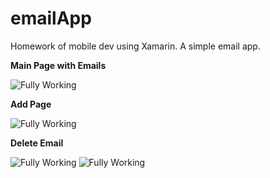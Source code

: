 # emailApp

Homework of mobile dev using Xamarin. A simple email app.

**Main Page with Emails**

![Fully Working](https://i.imgur.com/Tt0aZhA.png)

**Add Page**

![Fully Working](https://i.imgur.com/x2JufHx.png)

**Delete Email**

![Fully Working](https://i.imgur.com/O2DYduv.png)
![Fully Working](https://i.imgur.com/7jBQ51n.png)






























